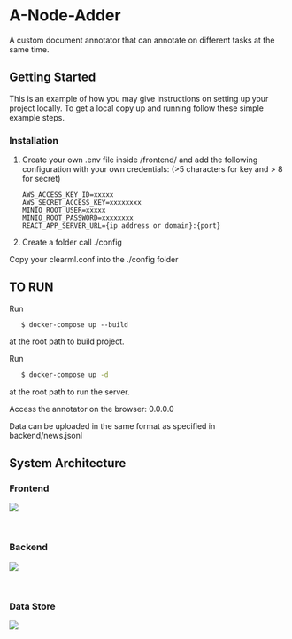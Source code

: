 # A-Node-Adder

A custom document annotator that can annotate on different tasks at the same time.

<!-- GETTING STARTED -->
## Getting Started

This is an example of how you may give instructions on setting up your project locally.
To get a local copy up and running follow these simple example steps.

### Installation

1. Create your own .env file inside /frontend/ and add the following configuration with your own credentials: (>5 characters for key and > 8 for secret)
   ```
   AWS_ACCESS_KEY_ID=xxxxx 
   AWS_SECRET_ACCESS_KEY=xxxxxxxx
   MINIO_ROOT_USER=xxxxx
   MINIO_ROOT_PASSWORD=xxxxxxxx
   REACT_APP_SERVER_URL={ip address or domain}:{port}

   ```

2. Create a folder call ./config

Copy your clearml.conf into the ./config folder


## TO RUN


Run 
```
   $ docker-compose up --build
```
at the root path to build project.

Run 
```sh
   $ docker-compose up -d
```
at the root path to run the server.


Access the annotator on the browser: 0.0.0.0<br/>

Data can be uploaded in the same format as specified in backend/news.jsonl  

<!-- <br/>Default Layer1 user:
<br/>Default Layer1 password: 
<br/>
<br/>Default Layer2 user: &nbsp;
<br/>Default Layer2 password: &nbsp; -->

## System Architecture

### Frontend 
![](/documents/Annotator_Architecture_frontend.png)

<br/>

### Backend

![](/documents/Annotator_Architecture_backend.png)

<br/>

### Data Store
![](/documents/Annotator_Architecture_db.png)

<br/>

